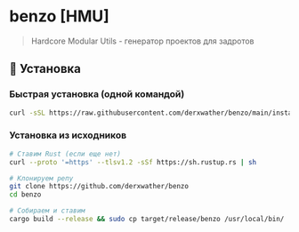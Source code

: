 # benzo [HMU]
> Hardcore Modular Utils - генератор проектов для задротов

## 🚀 Установка

### Быстрая установка (одной командой)
```bash
curl -sSL https://raw.githubusercontent.com/derxwather/benzo/main/install.sh | bash
```

### Установка из исходников
```bash
# Ставим Rust (если еще нет)
curl --proto '=https' --tlsv1.2 -sSf https://sh.rustup.rs | sh

# Клонируем репу
git clone https://github.com/derxwather/benzo
cd benzo

# Собираем и ставим
cargo build --release && sudo cp target/release/benzo /usr/local/bin/
```